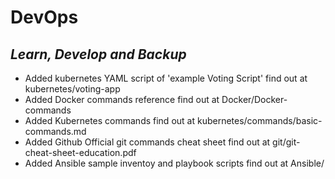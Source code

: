 # DevOps
## _Learn, Develop and Backup_

- Added kubernetes YAML script of 'example Voting Script' find out at kubernetes/voting-app
- Added Docker commands reference find out at Docker/Docker-commands
- Added Kubernetes commands find out at kubernetes/commands/basic-commands.md
- Added Github Official git commands cheat sheet find out at git/git-cheat-sheet-education.pdf
- Added Ansible sample inventoy and playbook scripts find out at Ansible/
